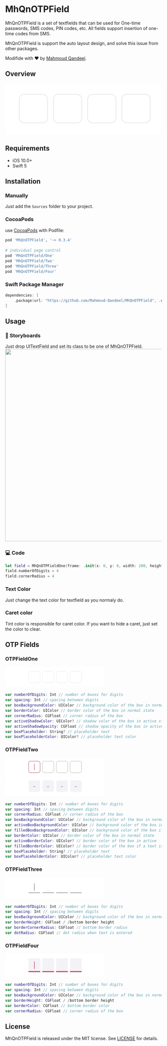 # MhQnOTPField

MhQnOTPField is a set of textfields that can be used for One-time passwords, SMS codes, PIN codes, etc. All fields support insertion of one-time codes from SMS.

MhQnOTPField is support the auto layout design, and solve this issue from other packages.

Modifide with ❤️ by [Mahmoud Qandeel](https://www.linkedin.com/in/mahmoud-waleed-440772206/).

## Overview

<img src="https://raw.githubusercontent.com/Mahmoud-Qandeel/MhQnOTPField/master/MhQnOTPFieldFile/Assets/Gif/preview.gif" width="500" height="164" />

## Requirements

* iOS 10.0+
* Swift 5

## Installation

### Manually

Just add the `Sources` folder to your project.

### CocoaPods

use [CocoaPods](https://cocoapods.org) with Podfile:
``` ruby
pod 'MhQnOTPField', '~> 0.3.4'

# individual page control
pod 'MhQnOTPField/One'
pod 'MhQnOTPField/Two'
pod 'MhQnOTPField/Three'
pod 'MhQnOTPField/Four'
```

### Swift Package Manager

```swift
dependencies: [
    .package(url: "https://github.com/Mahmoud-Qandeel/MhQnOTPField", .upToNextMajor(from: "0.3.4"))
]
```

## Usage
### 🎨 Storyboards
Just drop UITextField and set its class to be one of MhQnOTPField.
<img src="https://raw.githubusercontent.com/Mahmoud-Qandeel/MhQnOTPField/master/MhQnOTPFieldFile/Assets/Gif/ibdesignable.gif" width="800" height="617" />
### 💻 Code
``` swift
let field = MhQnOTPFieldOne(frame: .init(x: 0, y: 0, width: 200, height: 60))
field.numberOfDigits = 4
field.cornerRadius = 4
```

### Text Color
Just change the text color for textfield as you normaly do.

### Caret color
Tint color is responsible for caret color. If you want to hide a caret, just set the color to clear.

## OTP Fields
### OTPFieldOne
<img src="https://raw.githubusercontent.com/Mahmoud-Qandeel/MhQnOTPField/master/MhQnOTPFieldFile/Assets/Gif/field_1.gif" width="320" height="63" />

``` swift
var numberOfDigits: Int // number of boxes for digits
var spacing: Int // spacing between digits
var boxBackgroundColor: UIColor // background color of the box in normal state
var borderColor: UIColor // border color of the box in normal state
var cornerRadius: CGFloat // corner radius of the box
var activeShadowColor: UIColor? // shadow color of the box in active state
var activeShadowOpacity: CGFloat // shadow opacity of the box in active state
var boxPlaceholder: String? // placeholder text
var boxPlaceholderColor: UIColor? // placeholder text color
```

### OTPFieldTwo
<img src="https://raw.githubusercontent.com/Mahmoud-Qandeel/MhQnOTPField/master/MhQnOTPFieldFile/Assets/Gif/field_2_1.gif" width="320" height="58" />
<img src="https://raw.githubusercontent.com/Mahmoud-Qandeel/MhQnOTPField/master/MhQnOTPFieldFile/Assets/Gif/field_2_2.gif" width="320" height="61" />

``` swift
var numberOfDigits: Int // number of boxes for digits
var spacing: Int // spacing between digits
var cornerRadius: CGFloat // corner radius of the box
var boxBackgroundColor: UIColor // background color of the box in normal state
var activeBoxBackgroundColor: UIColor // background color of the box in active state
var filledBoxBackgroundColor: UIColor // background color of the box if a text is entered
var borderColor: UIColor // border color of the box in normal state
var activeBorderColor: UIColor? // border color of the box in active
var filledBorderColor: UIColor? // border color of the box if a text is entered
var boxPlaceholder: String? // placeholder text
var boxPlaceholderColor: UIColor? // placeholder text color
```

### OTPFieldThree
<img src="https://raw.githubusercontent.com/Mahmoud-Qandeel/MhQnOTPField/master/MhQnOTPFieldFile/Assets/Gif/field_3.gif" width="320" height="67" />

``` swift
var numberOfDigits: Int // number of boxes for digits
var spacing: Int // spacing between digits
var boxBackgroundColor: UIColor // background color of the box in normal state
var borderHeight: CGFloat / /bottom border height
var borderCornerRadius: CGFloat // bottom border radius
var dotRadius: CGFloat // dot radius when text is entered
```

### OTPFieldFour
<img src="https://raw.githubusercontent.com/Mahmoud-Qandeel/MhQnOTPField/master/MhQnOTPFieldFile/Assets/Gif/field_4.gif" width="320" height="73" />

``` swift
var numberOfDigits: Int // number of boxes for digits
var spacing: Int // spacing between digits
var boxBackgroundColor: UIColor // background color of the box in normal state
var borderHeight: CGFloat / /bottom border height
var borderColor: CGFloat // bottom border color
var cornerRadius: CGFloat // corner radius of the box
```

## License
MhQnOTPField is released under the MIT license. See [LICENSE](./LICENSE) for details.
